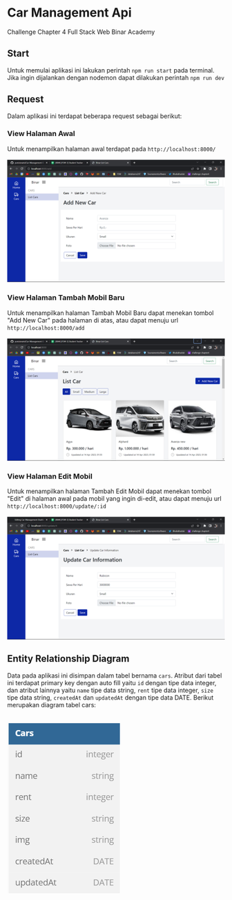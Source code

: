 # Car Management Api

Challenge Chapter 4 Full Stack Web Binar Academy 

## Start

Untuk memulai aplikasi ini lakukan perintah `npm run start` pada terminal. Jika ingin dijalankan dengan nodemon dapat dilakukan perintah `npm run dev`

## Request
Dalam aplikasi ini terdapat beberapa request sebagai berikut:

### View Halaman Awal
Untuk menampilkan halaman awal terdapat pada `http://localhost:8000/`
</br></br>
![](./views/assets/add%20new%20car.png)

### View Halaman Tambah Mobil Baru
Untuk menampilkan halaman Tambah Mobil Baru dapat menekan tombol "Add New Car" pada halaman di atas, atau dapat menuju url `http://localhost:8000/add`
</br></br>
![](./views/assets/dashboard%20new%20car.png)


### View Halaman Edit Mobil
Untuk menampilkan halaman Tambah Edit Mobil dapat menekan tombol "Edit" di halaman awal pada mobil yang ingin di-edit, atau dapat menuju url `http://localhost:8000/update/:id`
</br></br>
![](./views/assets/edit%20new%20car.png)

## Entity Relationship Diagram
Data pada aplikasi ini disimpan dalam tabel bernama `cars`. Atribut dari tabel ini terdapat primary key dengan auto fill yaitu `id` dengan tipe data integer, dan atribut lainnya yaitu `name` tipe data string, `rent` tipe data integer, `size` tipe data string, `createdAt` dan `updatedAt` dengan tipe data DATE. Berikut merupakan diagram tabel cars:
</br></br>

![](./views/assets/ss%20erd.png)



